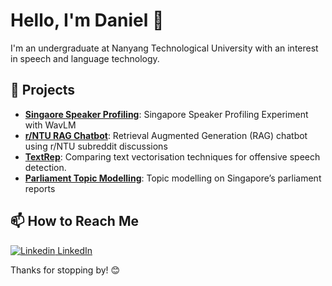# Hello, I'm Daniel 👋

I'm an undergraduate at Nanyang Technological University with an interest in speech and language technology.

## 🌟 Projects
- **[Singaore Speaker Profiling](https://github.com/daniel-023/Speaker-Profiling)**: Singapore Speaker Profiling Experiment with WavLM
- **[r/NTU RAG Chatbot](https://github.com/daniel-023/Reddit-RAG-Chatbot)**: Retrieval Augmented Generation (RAG) chatbot using r/NTU subreddit discussions
- **[TextRep](https://github.com/daniel-023/TextRep)**: Comparing text vectorisation techniques for offensive speech detection.
- **[Parliament Topic Modelling](https://github.com/daniel-023/URECA-Parliament-Topic-Modeling)**: Topic modelling on Singapore’s parliament reports

## 📫 How to Reach Me
[![Linkedin](https://i.sstatic.net/gVE0j.png) LinkedIn](https://www.linkedin.com/in/daniel-handoyo/)

Thanks for stopping by! 😊

